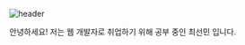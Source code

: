 ![header](https://capsule-render.vercel.app/api?type=Cylinder&color=auto&height=150&section=header&text=capsule%20render&fontSize=90)

안녕하세요! 저는 웹 개발자로 취업하기 위해 공부 중인 최선민 입니다.

<!--
**choeseonmin/choeseonmin** is a ✨ _special_ ✨ repository because its `README.md` (this file) appears on your GitHub profile.

Here are some ideas to get you started:

- 🔭 I’m currently working on ...
- 🌱 I’m currently learning ...
- 👯 I’m looking to collaborate on ...
- 🤔 I’m looking for help with ...
- 💬 Ask me about ...
- 📫 How to reach me: ...
- 😄 Pronouns: ...
- ⚡ Fun fact: ...
-->
